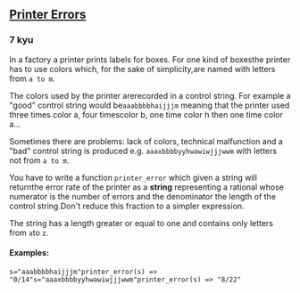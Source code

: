 <h2><a href=https://www.codewars.com/kata/56541980fa08ab47a0000040/train/csharp target="_blank">Printer Errors</a></h2><h3>7 kyu</h3><p>In a factory a printer prints labels for boxes. For one kind of boxesthe printer has to use colors which, for the sake of simplicity,are named with letters from <code>a to m</code>. </p><p>The colors used by the printer arerecorded in a control string. For example a "good" control string would be<code>aaabbbbhaijjjm</code> meaning that the printer used three times color a, four timescolor b, one time color h then one time color a...</p><p>Sometimes there are problems: lack of colors, technical malfunction and a "bad" control string is produced e.g. <code>aaaxbbbbyyhwawiwjjjwwm</code> with letters not from <code>a to m</code>.</p><p>You have to write a function <code>printer_error</code> which given a string will returnthe error rate of the printer as a <strong>string</strong> representing a rational whose numerator is the number of errors and the denominator the length of the control string.Don't reduce this fraction to a simpler expression.</p><p>The string has a length greater or equal to one and contains only letters from <code>a</code>to <code>z</code>.</p><h4 id="examples">Examples:</h4><pre><code>s="aaabbbbhaijjjm"printer_error(s) =&gt; "0/14"s="aaaxbbbbyyhwawiwjjjwwm"printer_error(s) =&gt; "8/22"</code></pre>